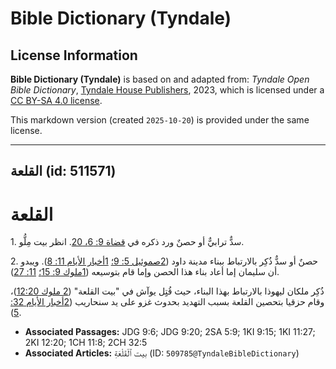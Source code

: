 # Bible Dictionary (Tyndale)

## License Information

**Bible Dictionary (Tyndale)** is based on and adapted from: _Tyndale Open Bible Dictionary_, [Tyndale House Publishers](https://tyndaleopenresources.com/), 2023, which is licensed under a [CC BY-SA 4.0 license](https://creativecommons.org/licenses/by-sa/4.0/legalcode.en).

This markdown version (created `2025-10-20`) is provided under the same license.



--------------------------------

## القلعة (id: 511571)

القلعة
======

1\. سدٌّ ترابيٌّ أو حصنٌ ورد ذكره في [قضاة 9: 6، 20](https://ref.ly/Judg9:6,Judg9:20). انظر بيت مِلُّو.

2\. حصنٌ أو سدٌّ ذُكِر بالارتباط ببناء مدينة داود ([2صموئيل 5: 9؛](https://ref.ly/2Sam5:9) [1أخبار الأيام 11: 8](https://ref.ly/1Chr11:8)). ويبدو أن سليمان إما أعاد بناء هذا الحصن وإما قام بتوسيعه ([1ملوك 9: 15؛](https://ref.ly/1Kgs9:15) [11: 27](https://ref.ly/1Kgs11:27)).

ذُكِر ملكان ليهوذا بالارتباط بهذا البناء، حيث قُتِِل يوآش في "بيت القلعة" ([2 ملوك 12:20](https://ref.ly/2Kgs12:20))، وقام حزقيا بتحصين القلعة بسبب التهديد بحدوث غزو على يد سنحاريب ([2أخبار الأيام 32: 5](https://ref.ly/2Chr32:5)).

* **Associated Passages:** JDG 9:6; JDG 9:20; 2SA 5:9; 1KI 9:15; 1KI 11:27; 2KI 12:20; 1CH 11:8; 2CH 32:5
* **Associated Articles:** بيت ٱلْقَلْعَةِ (ID: `509785@TyndaleBibleDictionary`)


